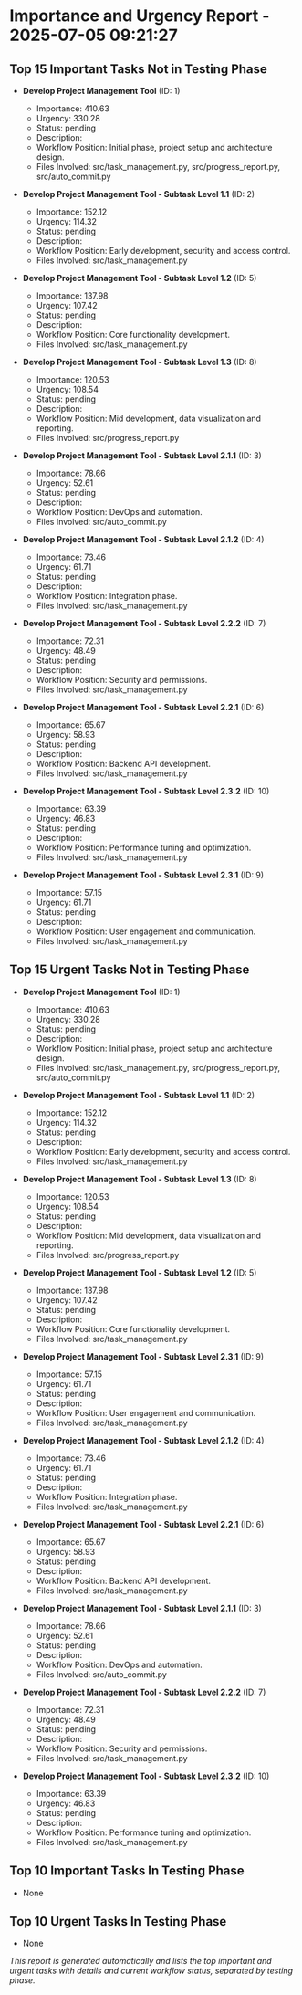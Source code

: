 # Importance and Urgency Report - 2025-07-05 09:21:27

## Top 15 Important Tasks Not in Testing Phase
- **Develop Project Management Tool** (ID: 1)
  - Importance: 410.63
  - Urgency: 330.28
  - Status: pending
  - Description: 
  - Workflow Position: Initial phase, project setup and architecture design.
  - Files Involved: src/task_management.py, src/progress_report.py, src/auto_commit.py

- **Develop Project Management Tool - Subtask Level 1.1** (ID: 2)
  - Importance: 152.12
  - Urgency: 114.32
  - Status: pending
  - Description: 
  - Workflow Position: Early development, security and access control.
  - Files Involved: src/task_management.py

- **Develop Project Management Tool - Subtask Level 1.2** (ID: 5)
  - Importance: 137.98
  - Urgency: 107.42
  - Status: pending
  - Description: 
  - Workflow Position: Core functionality development.
  - Files Involved: src/task_management.py

- **Develop Project Management Tool - Subtask Level 1.3** (ID: 8)
  - Importance: 120.53
  - Urgency: 108.54
  - Status: pending
  - Description: 
  - Workflow Position: Mid development, data visualization and reporting.
  - Files Involved: src/progress_report.py

- **Develop Project Management Tool - Subtask Level 2.1.1** (ID: 3)
  - Importance: 78.66
  - Urgency: 52.61
  - Status: pending
  - Description: 
  - Workflow Position: DevOps and automation.
  - Files Involved: src/auto_commit.py

- **Develop Project Management Tool - Subtask Level 2.1.2** (ID: 4)
  - Importance: 73.46
  - Urgency: 61.71
  - Status: pending
  - Description: 
  - Workflow Position: Integration phase.
  - Files Involved: src/task_management.py

- **Develop Project Management Tool - Subtask Level 2.2.2** (ID: 7)
  - Importance: 72.31
  - Urgency: 48.49
  - Status: pending
  - Description: 
  - Workflow Position: Security and permissions.
  - Files Involved: src/task_management.py

- **Develop Project Management Tool - Subtask Level 2.2.1** (ID: 6)
  - Importance: 65.67
  - Urgency: 58.93
  - Status: pending
  - Description: 
  - Workflow Position: Backend API development.
  - Files Involved: src/task_management.py

- **Develop Project Management Tool - Subtask Level 2.3.2** (ID: 10)
  - Importance: 63.39
  - Urgency: 46.83
  - Status: pending
  - Description: 
  - Workflow Position: Performance tuning and optimization.
  - Files Involved: src/task_management.py

- **Develop Project Management Tool - Subtask Level 2.3.1** (ID: 9)
  - Importance: 57.15
  - Urgency: 61.71
  - Status: pending
  - Description: 
  - Workflow Position: User engagement and communication.
  - Files Involved: src/task_management.py


## Top 15 Urgent Tasks Not in Testing Phase
- **Develop Project Management Tool** (ID: 1)
  - Importance: 410.63
  - Urgency: 330.28
  - Status: pending
  - Description: 
  - Workflow Position: Initial phase, project setup and architecture design.
  - Files Involved: src/task_management.py, src/progress_report.py, src/auto_commit.py

- **Develop Project Management Tool - Subtask Level 1.1** (ID: 2)
  - Importance: 152.12
  - Urgency: 114.32
  - Status: pending
  - Description: 
  - Workflow Position: Early development, security and access control.
  - Files Involved: src/task_management.py

- **Develop Project Management Tool - Subtask Level 1.3** (ID: 8)
  - Importance: 120.53
  - Urgency: 108.54
  - Status: pending
  - Description: 
  - Workflow Position: Mid development, data visualization and reporting.
  - Files Involved: src/progress_report.py

- **Develop Project Management Tool - Subtask Level 1.2** (ID: 5)
  - Importance: 137.98
  - Urgency: 107.42
  - Status: pending
  - Description: 
  - Workflow Position: Core functionality development.
  - Files Involved: src/task_management.py

- **Develop Project Management Tool - Subtask Level 2.3.1** (ID: 9)
  - Importance: 57.15
  - Urgency: 61.71
  - Status: pending
  - Description: 
  - Workflow Position: User engagement and communication.
  - Files Involved: src/task_management.py

- **Develop Project Management Tool - Subtask Level 2.1.2** (ID: 4)
  - Importance: 73.46
  - Urgency: 61.71
  - Status: pending
  - Description: 
  - Workflow Position: Integration phase.
  - Files Involved: src/task_management.py

- **Develop Project Management Tool - Subtask Level 2.2.1** (ID: 6)
  - Importance: 65.67
  - Urgency: 58.93
  - Status: pending
  - Description: 
  - Workflow Position: Backend API development.
  - Files Involved: src/task_management.py

- **Develop Project Management Tool - Subtask Level 2.1.1** (ID: 3)
  - Importance: 78.66
  - Urgency: 52.61
  - Status: pending
  - Description: 
  - Workflow Position: DevOps and automation.
  - Files Involved: src/auto_commit.py

- **Develop Project Management Tool - Subtask Level 2.2.2** (ID: 7)
  - Importance: 72.31
  - Urgency: 48.49
  - Status: pending
  - Description: 
  - Workflow Position: Security and permissions.
  - Files Involved: src/task_management.py

- **Develop Project Management Tool - Subtask Level 2.3.2** (ID: 10)
  - Importance: 63.39
  - Urgency: 46.83
  - Status: pending
  - Description: 
  - Workflow Position: Performance tuning and optimization.
  - Files Involved: src/task_management.py


## Top 10 Important Tasks In Testing Phase
- None

## Top 10 Urgent Tasks In Testing Phase
- None

*This report is generated automatically and lists the top important and urgent tasks with details and current workflow status, separated by testing phase.*
